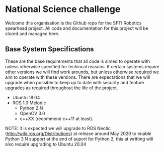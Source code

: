 # National Science challenge

Welcome this organisation is the Github repo for the SFTI Robotics spearhead project. All code and documentation for this project will be stored and managed here.

## Base System Specifications

These are the base requirements that all code is aimed to operate with unless otherwise specified for techincal reasons. If certain systems require other versions we will find work arounds, but unless otherwise required we aim to operate with these versions. There are expectations that we will upgrade when possible to keep up to date with security and feature upgrades as required throughout the life of the project.

* Ubuntu 18.04
* ROS 1.0 Melodic
  * Python 2.N
  * OpenCV 3.0
  * c++XX (recommend c++11 at least).

NOTE: It is expected we will upgrade to ROS Neotic (http://wiki.ros.org/Distributions) at release around May 2020 to enable Python 3.N support at the end of suport for Python 2, this at writting will also require upgrading to Ubuntu 20.04
